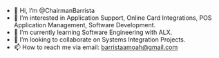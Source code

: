 - 👋 Hi, I’m @ChairmanBarrista
- 👀 I’m interested in Application Support, Online Card Integrations, POS Application Management, Software Development.
- 🌱 I’m currently learning Software Engineering with ALX.
- 💞️ I’m looking to collaborate on Systems Integration Projects.
- 📫 How to reach me via email: barristaamoah@gmail.com

<!---
ChairmanBarrista/ChairmanBarrista is a ✨ special ✨ repository because its `README.md` (this file) appears on your GitHub profile.
You can click the Preview link to take a look at your changes.
--->
